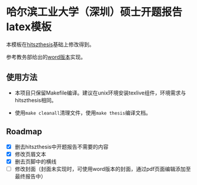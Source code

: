 # 哈尔滨工业大学（深圳）硕士开题报告latex模板

本模板在[hitszthesis](https://github.com/YangLaTeX/hitszthesis)基础上修改得到。

参考教务部给出的[word版本](http://due.hitsz.edu.cn/info/1210/1827.htm)实现。

## 使用方法

- 本项目只保留Makefile编译。建议在unix环境安装texlive组件，环境需求与hitszthesis相同。

- 使用`make cleanall`清理文件，使用`make thesis`编译文档。

## Roadmap

- [x] 删去hitszthesis中开题报告不需要的内容
- [x] 修改页眉文本
- [x] 删去页脚中的横线
- [ ] 修改封面（封面未实现时，可使用word版本的封面，通过pdf页面编辑添加至最终报告中）

